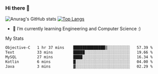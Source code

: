 ### Hi there 👋

![Anurag's GitHub stats](https://github-readme-stats.vercel.app/api?username=MatteoIorio11&show_icons=true&theme=dark) 
[![Top Langs](https://github-readme-stats.vercel.app/api/top-langs/?username=MatteoIorio11&theme=dark)](https://github.com/MatteoIorio11/github-readme-stats)

- 🌱 I’m currently learning Engineering and Computer Science :)

<!--
**MatteoIorio11/MatteoIorio11** is a ✨ _special_ ✨ repository because its `README.md` (this file) appears on your GitHub profile.

Here are some ideas to get you started:

- 🔭 I’m currently working on ...
- 🌱 I’m currently learning ...
- 👯 I’m looking to collaborate on ...
- 🤔 I’m looking for help with ...
- 💬 Ask me about ...
- 📫 How to reach me: ...
- 😄 Pronouns: ...
- ⚡ Fun fact: ...
-->
My Stats
<!--START_SECTION:waka-->

```txt
Objective-C   1 hr 37 mins    ██████████████▒░░░░░░░░░░   57.39 %
Text          33 mins         █████░░░░░░░░░░░░░░░░░░░░   19.66 %
MySQL         27 mins         ████░░░░░░░░░░░░░░░░░░░░░   16.34 %
Kotlin        6 mins          █░░░░░░░░░░░░░░░░░░░░░░░░   04.00 %
Java          3 mins          ▓░░░░░░░░░░░░░░░░░░░░░░░░   02.29 %
```

<!--END_SECTION:waka-->
